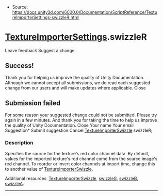 * Source: https://docs.unity3d.com/6000.0/Documentation/ScriptReference/TextureImporterSettings-swizzleR.html

#  [TextureImporterSettings](https://docs.unity3d.com/6000.0/Documentation/ScriptReference/TextureImporterSettings.html).swizzleR
Leave feedback
Suggest a change
## Success!
Thank you for helping us improve the quality of Unity Documentation. Although we cannot accept all submissions, we do read each suggested change from our users and will make updates where applicable.
Close
## Submission failed
For some reason your suggested change could not be submitted. Please <a>try again</a> in a few minutes. And thank you for taking the time to help us improve the quality of Unity Documentation.
Close
Your name Your email Suggestion* Submit suggestion
Cancel
[TextureImporterSwizzle](https://docs.unity3d.com/6000.0/Documentation/ScriptReference/TextureImporterSwizzle.html) swizzleR; 
### Description
Specifies the source for the texture's red color channel data.
By default, values for the imported texture's red channel come from the source image's red channel. To reorder or invert color channels at import time, change this to another value of [TextureImporterSwizzle](https://docs.unity3d.com/6000.0/Documentation/ScriptReference/TextureImporterSwizzle.html).  
  
Additional resources: [TextureImporterSwizzle](https://docs.unity3d.com/6000.0/Documentation/ScriptReference/TextureImporterSwizzle.html), [swizzleG](https://docs.unity3d.com/6000.0/Documentation/ScriptReference/TextureImporterSettings-swizzleG.html), [swizzleB](https://docs.unity3d.com/6000.0/Documentation/ScriptReference/TextureImporterSettings-swizzleB.html), [swizzleA](https://docs.unity3d.com/6000.0/Documentation/ScriptReference/TextureImporterSettings-swizzleA.html).
* * *
